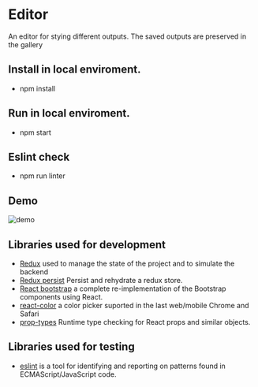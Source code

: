# Editor

An editor for stying different outputs. The saved outputs are preserved in the gallery

## Install in local enviroment.
   - npm install

## Run in local enviroment.
   - npm start

## Eslint check
   - npm run linter

## Demo
![demo](/uploads/ceafa36c01218dc8046f8e651368e94b/demo.png)

## Libraries used for development
   - [Redux](https://redux.js.org/) used to manage the state of the project and to simulate the backend
   - [Redux persist](https://github.com/rt2zz/redux-persist) Persist and rehydrate a redux store.
   - [React bootstrap](https://react-bootstrap.github.io/) a complete re-implementation of the Bootstrap components using React.
   - [react-color](https://casesandberg.github.io/react-color/) a color picker suported in the last web/mobile Chrome and Safari
   - [prop-types](https://www.npmjs.com/package/prop-types) Runtime type checking for React props and similar objects.

## Libraries used for testing
   - [eslint](https://github.com/eslint/eslint) is a tool for identifying and reporting on patterns found in ECMAScript/JavaScript code.